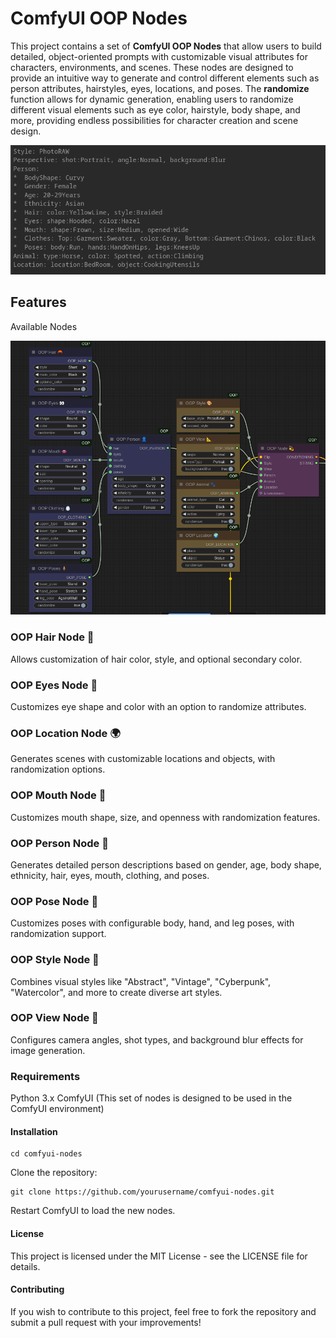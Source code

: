 # ComfyUI OOP Nodes
This project contains a set of **ComfyUI OOP Nodes** that allow users to build detailed, object-oriented prompts with customizable visual attributes for characters, environments, and scenes. These nodes are designed to provide an intuitive way to generate and control different elements such as person attributes, hairstyles, eyes, locations, and poses. The **randomize** function allows for dynamic generation, enabling users to randomize different visual elements such as eye color, hairstyle, body shape, and more, providing endless possibilities for character creation and scene design.

![Prompt Demo](https://github.com/0xRavenBlack/ComfyUI-OOP/blob/main/screenshot/prompt.png?raw=true)

## Features
Available Nodes

![Demo Workflow](https://github.com/0xRavenBlack/ComfyUI-OOP/blob/main/screenshot/workflow.png?raw=true)

### OOP Hair Node 🦰
Allows customization of hair color, style, and optional secondary color.

### OOP Eyes Node 👀
Customizes eye shape and color with an option to randomize attributes.

### OOP Location Node 🌍
Generates scenes with customizable locations and objects, with randomization options.

### OOP Mouth Node 👄
Customizes mouth shape, size, and openness with randomization features.

### OOP Person Node 👤
Generates detailed person descriptions based on gender, age, body shape, ethnicity, hair, eyes, mouth, clothing, and poses.

###  OOP Pose Node 🧍
Customizes poses with configurable body, hand, and leg poses, with randomization support.

###  OOP Style Node 🎨
Combines visual styles like "Abstract", "Vintage", "Cyberpunk", "Watercolor", and more to create diverse art styles.

### OOP View Node 📐
Configures camera angles, shot types, and background blur effects for image generation.

### Requirements
Python 3.x
ComfyUI (This set of nodes is designed to be used in the ComfyUI environment)
#### Installation

    cd comfyui-nodes

Clone the repository:

    git clone https://github.com/yourusername/comfyui-nodes.git

Restart ComfyUI to load the new nodes.

#### License
This project is licensed under the MIT License - see the LICENSE file for details.

#### Contributing
If you wish to contribute to this project, feel free to fork the repository and submit a pull request with your improvements!
